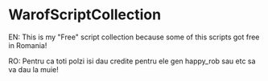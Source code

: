 # WarofScriptCollection
EN:
This is my "Free" script collection because some of this scripts got free in Romania!

RO:
Pentru ca toti polzi isi dau credite pentru ele gen happy_rob sau etc sa va dau la muie!
